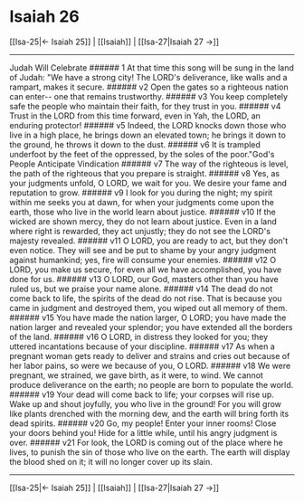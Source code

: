 # Isaiah 26

[[Isa-25|← Isaiah 25]] | [[Isaiah]] | [[Isa-27|Isaiah 27 →]]
***

Judah Will Celebrate ###### 1 At that time this song will be sung in the land of Judah: "We have a strong city! The LORD's deliverance, like walls and a rampart, makes it secure. ###### v2 Open the gates so a righteous nation can enter-- one that remains trustworthy. ###### v3 You keep completely safe the people who maintain their faith, for they trust in you. ###### v4 Trust in the LORD from this time forward, even in Yah, the LORD, an enduring protector! ###### v5 Indeed, the LORD knocks down those who live in a high place, he brings down an elevated town; he brings it down to the ground, he throws it down to the dust. ###### v6 It is trampled underfoot by the feet of the oppressed, by the soles of the poor."God's People Anticipate Vindication ###### v7 The way of the righteous is level, the path of the righteous that you prepare is straight. ###### v8 Yes, as your judgments unfold, O LORD, we wait for you. We desire your fame and reputation to grow. ###### v9 I look for you during the night; my spirit within me seeks you at dawn, for when your judgments come upon the earth, those who live in the world learn about justice. ###### v10 If the wicked are shown mercy, they do not learn about justice. Even in a land where right is rewarded, they act unjustly; they do not see the LORD's majesty revealed. ###### v11 O LORD, you are ready to act, but they don't even notice. They will see and be put to shame by your angry judgment against humankind; yes, fire will consume your enemies. ###### v12 O LORD, you make us secure, for even all we have accomplished, you have done for us. ###### v13 O LORD, our God, masters other than you have ruled us, but we praise your name alone. ###### v14 The dead do not come back to life, the spirits of the dead do not rise. That is because you came in judgment and destroyed them, you wiped out all memory of them. ###### v15 You have made the nation larger, O LORD; you have made the nation larger and revealed your splendor; you have extended all the borders of the land. ###### v16 O LORD, in distress they looked for you; they uttered incantations because of your discipline. ###### v17 As when a pregnant woman gets ready to deliver and strains and cries out because of her labor pains, so were we because of you, O LORD. ###### v18 We were pregnant, we strained, we gave birth, as it were, to wind. We cannot produce deliverance on the earth; no people are born to populate the world. ###### v19 Your dead will come back to life; your corpses will rise up. Wake up and shout joyfully, you who live in the ground! For you will grow like plants drenched with the morning dew, and the earth will bring forth its dead spirits. ###### v20 Go, my people! Enter your inner rooms! Close your doors behind you! Hide for a little while, until his angry judgment is over. ###### v21 For look, the LORD is coming out of the place where he lives, to punish the sin of those who live on the earth. The earth will display the blood shed on it; it will no longer cover up its slain.

***
[[Isa-25|← Isaiah 25]] | [[Isaiah]] | [[Isa-27|Isaiah 27 →]]

